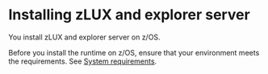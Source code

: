 # Installing zLUX and explorer server

You install zLUX and explorer server on z/OS.

Before you install the runtime on z/OS, ensure that your environment meets the requirements. See [System requirements](planinstall.md).

